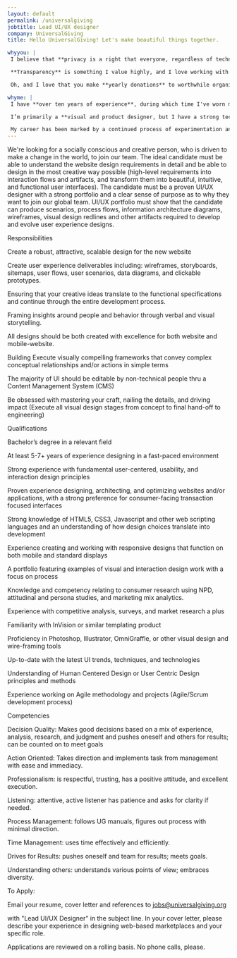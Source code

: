 ```yaml
---
layout: default
permalink: /universalgiving
jobtitle: Lead UI/UX designer
company: UniversalGiving
title: Hello UniversalGiving! Let's make beautiful things together.

whyyou: |
 I believe that **privacy is a right that everyone, regardless of technical ability, should be able to access**. Technology is a tool that can be leveraged to make the world a better, fairer, more equitable place. But as technology tracks us more and commodifies our data, that tool serves to benefit corporations, not people.

 **Transparency** is something I value highly, and I love working with people who are passionate about their work and their purpose. I’m a big fan of constructive criticism and would love to work with a team who’ll challenge me to do my best work.

 Oh, and I love that you make **yearly donations** to worthwhile organisations—and that you included Girl Develop It and Freedom of the Press Foundation amongst the recipients.

whyme: |
 I have **over ten years of experience**, during which time I've worn many different hats, spanning from research and product management, to visual design and branding, to prototyping and interaction design. My experience working remotely, both with clients and in an open-source context, means I have great written communication skills and can clearly articulate design decisions. My experience leading projects allows me to approach work in a strategic way, defining the vision, roadmap, and success metrics of a project. 

 I’m primarily a **visual and product designer, but I have a strong technical background** and a wide-ranging general knowledge that allows me to approach my work in a holistic way. I have extensive experience with Sketch, Invision, Adobe CS, Figma, Abstract and other design tools, as well as front-end development experience. I approach my work with a mobile-first perspective and have experience adapting designs for different devices. I've done quite a lot of customer interviews and comfortable planning and leading research studies—as well as pulling out actionable recommendations from all that qualitative data! I embrace a data-informed approach to my work but balance this with intuition in the pursuit of the best solution.

 My career has been marked by a continued process of experimentation and innovation, bringing new ideas to every project I join.
---
```


We're looking for a socially conscious and creative person, who is driven to make a change in the world, to join our team. The ideal candidate must be able to understand the website design requirements in detail and be able to design in the most creative way possible (high-level requirements into interaction flows and artifacts, and transform them into beautiful, intuitive, and functional user interfaces). The candidate must be a proven UI/UX designer with a strong portfolio and a clear sense of purpose as to why they want to join our global team. UI/UX portfolio must show that the candidate can produce scenarios, process flows, information architecture diagrams, wireframes, visual design redlines and other artifacts required to develop and evolve user experience designs.

Responsibilities

Create a robust, attractive, scalable design for the new website

Create user experience deliverables including: wireframes, storyboards, sitemaps, user flows, user scenarios, data diagrams, and clickable prototypes.

Ensuring that your creative ideas translate to the functional specifications and continue through the entire development process.

Framing insights around people and behavior through verbal and visual storytelling.

All designs should be both created with excellence for both website and mobile-website.

Building Execute visually compelling frameworks that convey complex conceptual relationships and/or actions in simple terms

The majority of UI should be editable by non-technical people thru a Content Management System (CMS)

Be obsessed with mastering your craft, nailing the details, and driving impact (Execute all visual design stages from concept to final hand-off to engineering)

Qualifications

Bachelor’s degree in a relevant field

At least 5-7+ years of experience designing in a fast-paced environment

Strong experience with fundamental user-centered, usability, and interaction design principles

Proven experience designing, architecting, and optimizing websites and/or applications, with a strong preference for consumer-facing transaction focused interfaces

Strong knowledge of HTML5, CSS3, Javascript and other web scripting languages and an understanding of how design choices translate into development

Experience creating and working with responsive designs that function on both mobile and standard displays

A portfolio featuring examples of visual and interaction design work with a focus on process

Knowledge and competency relating to consumer research using NPD, attitudinal and persona studies, and marketing mix analytics.

Experience with competitive analysis, surveys, and market research a plus

Familiarity with InVision or similar templating product

Proficiency in Photoshop, Illustrator, OmniGraffle, or other visual design and wire-framing tools

Up-to-date with the latest UI trends, techniques, and technologies

Understanding of Human Centered Design or User Centric Design principles and methods

Experience working on Agile methodology and projects (Agile/Scrum development process)

Competencies

Decision Quality: Makes good decisions based on a mix of experience, analysis, research, and judgment and pushes oneself and others for results; can be counted on to meet goals

Action Oriented: Takes direction and implements task from management with ease and immediacy.

Professionalism: is respectful, trusting, has a positive attitude, and excellent execution.

Listening: attentive, active listener has patience and asks for clarity if needed.

Process Management: follows UG manuals, figures out process with minimal direction.

Time Management: uses time effectively and efficiently.

Drives for Results: pushes oneself and team for results; meets goals.

Understanding others: understands various points of view; embraces diversity.

To Apply:

Email your resume, cover letter and references to jobs@universalgiving.org

with "Lead UI/UX Designer" in the subject line. In your cover letter, please describe your experience in designing web-based marketplaces and your specific role.

Applications are reviewed on a rolling basis. No phone calls, please.

